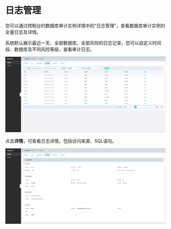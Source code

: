 # 日志管理

您可以通过控制台的数据库审计实例详情中的“日志管理”，查看数据库审计实例的全量日志及详情。

系统默认展示最近一天、全部数据库、全部风险的日志记录，您可以自定义时间段、数据库及不同风险等级，查看审计日志。

![日志管理](/image/Database-Audit/日志管理.png)

点击**详情**，可查看日志详情，包括访问来源、SQL语句。

![日志详情](/image/Database-Audit/日志详情.png)

